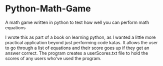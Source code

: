 # Python-Math-Game
A math game written in python to test how well you can perform math equations

I wrote this as part of a book on learning python, as I wanted a little more practical application beyond just performing code katas.  It allows the user to go through a list of equations and their score goes up if they get an answer correct.  The program creates a userScores.txt file to hold the scores of any users who've used the program.
